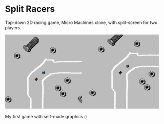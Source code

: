 # Split Racers

Top-down 2D racing game, Micro Machines clone, with split-screen for two players.

![With graphic](./assets/splitscreen.png)

My first game with self-made graphics :)